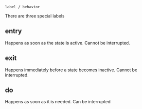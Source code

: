 `label / behavior`

There are three special labels

## entry
Happens as soon as the state is active. Cannot be interrupted.
## exit
Happens immediately before a state becomes inactive. Cannot be interrupted.
## do
Happens as soon as it is needed. Can be interrupted